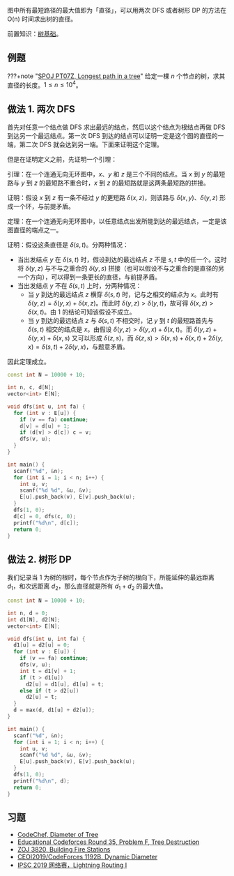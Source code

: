 图中所有最短路径的最大值即为「直径」，可以用两次 DFS 或者树形 DP 的方法在 O(n) 时间求出树的直径。

前置知识：[树基础](./tree-basic.md)。

## 例题

???+note "[SPOJ PT07Z, Longest path in a tree](https://www.spoj.com/problems/PT07Z/)"
    给定一棵 $n$ 个节点的树，求其直径的长度。$1\leq n\leq 10^4$。

## 做法 1. 两次 DFS

首先对任意一个结点做 DFS 求出最远的结点，然后以这个结点为根结点再做 DFS 到达另一个最远结点。第一次 DFS 到达的结点可以证明一定是这个图的直径的一端，第二次 DFS 就会达到另一端。下面来证明这个定理。

但是在证明定义之前，先证明一个引理：

引理：在一个连通无向无环图中，$x$、$y$ 和 $z$ 是三个不同的结点。当 $x$ 到 $y$ 的最短路与 $y$ 到 $z$ 的最短路不重合时，$x$ 到 $z$ 的最短路就是这两条最短路的拼接。

证明：假设 $x$ 到 $z$ 有一条不经过 $y$ 的更短路 $\delta(x,z)$，则该路与 $\delta(x,y)$、$\delta(y,z)$ 形成一个环，与前提矛盾。

定理：在一个连通无向无环图中，以任意结点出发所能到达的最远结点，一定是该图直径的端点之一。

证明：假设这条直径是 $\delta(s,t)$。分两种情况：

- 当出发结点 $y$ 在 $\delta(s,t)$ 时，假设到达的最远结点 $z$ 不是 $s,t$ 中的任一个。这时将 $\delta(y,z)$ 与不与之重合的 $\delta(y,s)$ 拼接（也可以假设不与之重合的是直径的另一个方向），可以得到一条更长的直径，与前提矛盾。
-   当出发结点 $y$ 不在 $\delta(s,t)$ 上时，分两种情况：
    - 当 $y$ 到达的最远结点 $z$ 横穿 $\delta(s,t)$ 时，记与之相交的结点为 $x$。此时有 $\delta(y,z)=\delta(y,x)+\delta(x,z)$。而此时 $\delta(y,z)>\delta(y,t)$，故可得 $\delta(x,z)>\delta(x,t)$。由 1 的结论可知该假设不成立。
    - 当 $y$ 到达的最远结点 $z$ 与 $\delta(s,t)$ 不相交时，记 $y$ 到 $t$ 的最短路首先与 $\delta(s,t)$ 相交的结点是 $x$。由假设 $\delta(y,z)>\delta(y,x)+\delta(x,t)$。而 $\delta(y,z)+\delta(y,x)+\delta(x,s)$ 又可以形成 $\delta(z,s)$，而 $\delta(z,s)>\delta(x,s)+\delta(x,t)+2\delta(y,x)=\delta(s,t)+2\delta(y,x)$，与题意矛盾。

因此定理成立。

```cpp
const int N = 10000 + 10;

int n, c, d[N];
vector<int> E[N];

void dfs(int u, int fa) {
  for (int v : E[u]) {
    if (v == fa) continue;
    d[v] = d[u] + 1;
    if (d[v] > d[c]) c = v;
    dfs(v, u);
  }
}

int main() {
  scanf("%d", &n);
  for (int i = 1; i < n; i++) {
    int u, v;
    scanf("%d %d", &u, &v);
    E[u].push_back(v), E[v].push_back(u);
  }
  dfs(1, 0);
  d[c] = 0, dfs(c, 0);
  printf("%d\n", d[c]);
  return 0;
}
```

## 做法 2. 树形 DP

我们记录当 $1$ 为树的根时，每个节点作为子树的根向下，所能延伸的最远距离 $d_1$，和次远距离 $d_2$，那么直径就是所有 $d_1 + d_2$ 的最大值。

```cpp
const int N = 10000 + 10;

int n, d = 0;
int d1[N], d2[N];
vector<int> E[N];

void dfs(int u, int fa) {
  d1[u] = d2[u] = 0;
  for (int v : E[u]) {
    if (v == fa) continue;
    dfs(v, u);
    int t = d1[v] + 1;
    if (t > d1[u])
      d2[u] = d1[u], d1[u] = t;
    else if (t > d2[u])
      d2[u] = t;
  }
  d = max(d, d1[u] + d2[u]);
}

int main() {
  scanf("%d", &n);
  for (int i = 1; i < n; i++) {
    int u, v;
    scanf("%d %d", &u, &v);
    E[u].push_back(v), E[v].push_back(u);
  }
  dfs(1, 0);
  printf("%d\n", d);
  return 0;
}
```

## 习题

- [CodeChef, Diameter of Tree](https://www.codechef.com/problems/DTREE)
- [Educational Codeforces Round 35, Problem F, Tree Destruction](https://codeforces.com/contest/911/problem/F)
- [ZOJ 3820, Building Fire Stations](https://vjudge.net/problem/ZOJ-3820)
- [CEOI2019/CodeForces 1192B. Dynamic Diameter](https://codeforces.com/contest/1192/problem/B)
- [IPSC 2019 网络赛，Lightning Routing I](https://nanti.jisuanke.com/t/41398)
